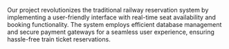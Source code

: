 Our project revolutionizes the traditional railway reservation system by implementing a user-friendly interface with real-time seat availability and booking functionality. The system employs efficient database management and secure payment gateways for a seamless user experience, ensuring hassle-free train ticket reservations.
